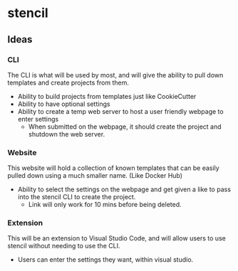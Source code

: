 # stencil

## Ideas

### CLI

The CLI is what will be used by most, and will give the ability to pull down templates and create projects from them.

- Ability to build projects from templates just like CookieCutter
- Ability to have optional settings
- Ability to create a temp web server to host a user friendly webpage to enter settings
    - When submitted on the webpage, it should create the project and shutdown the web server.

### Website

This website will hold a collection of known templates that can be easily pulled down using a much smaller name. (Like Docker Hub)

- Ability to select the settings on the webpage and get given a like to pass into the stencil CLI to create the project.
    - Link will only work for 10 mins before being deleted.

### Extension

This will be an extension to Visual Studio Code, and will allow users to use stencil without needing to use the CLI.

- Users can enter the settings they want, within visual studio.
